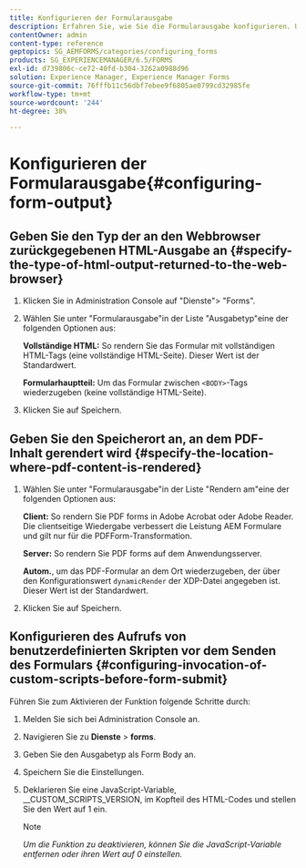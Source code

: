 ```yaml
---
title: Konfigurieren der Formularausgabe
description: Erfahren Sie, wie Sie die Formularausgabe konfigurieren. Um die Formularausgabe zu konfigurieren und die Funktion zu aktivieren, verwenden Sie die benutzerdefinierten Skripte vor der Formularübermittlung.
contentOwner: admin
content-type: reference
geptopics: SG_AEMFORMS/categories/configuring_forms
products: SG_EXPERIENCEMANAGER/6.5/FORMS
exl-id: d739806c-ce72-40fd-b304-3262a0988d96
solution: Experience Manager, Experience Manager Forms
source-git-commit: 76fffb11c56dbf7ebee9f6805ae0799cd32985fe
workflow-type: tm+mt
source-wordcount: '244'
ht-degree: 38%

---
```


# Konfigurieren der Formularausgabe{#configuring-form-output}

## Geben Sie den Typ der an den Webbrowser zurückgegebenen HTML-Ausgabe an {#specify-the-type-of-html-output-returned-to-the-web-browser}

1. Klicken Sie in Administration Console auf &quot;Dienste&quot;> &quot;Forms&quot;.
1. Wählen Sie unter &quot;Formularausgabe&quot;in der Liste &quot;Ausgabetyp&quot;eine der folgenden Optionen aus:

   **Vollständige HTML:** So rendern Sie das Formular mit vollständigen HTML-Tags (eine vollständige HTML-Seite). Dieser Wert ist der Standardwert.

   **Formularhauptteil:** Um das Formular zwischen `<BODY>`-Tags wiederzugeben (keine vollständige HTML-Seite).

1. Klicken Sie auf Speichern.

## Geben Sie den Speicherort an, an dem PDF-Inhalt gerendert wird {#specify-the-location-where-pdf-content-is-rendered}

1. Wählen Sie unter &quot;Formularausgabe&quot;in der Liste &quot;Rendern am&quot;eine der folgenden Optionen aus:

   **Client:** So rendern Sie PDF forms in Adobe Acrobat oder Adobe Reader. Die clientseitige Wiedergabe verbessert die Leistung AEM Formulare und gilt nur für die PDFForm-Transformation.

   **Server:** So rendern Sie PDF forms auf dem Anwendungsserver.

   **Autom.**, um das PDF-Formular an dem Ort wiederzugeben, der über den Konfigurationswert `dynamicRender` der XDP-Datei angegeben ist. Dieser Wert ist der Standardwert.

1. Klicken Sie auf Speichern.

## Konfigurieren des Aufrufs von benutzerdefinierten Skripten vor dem Senden des Formulars {#configuring-invocation-of-custom-scripts-before-form-submit}

Führen Sie zum Aktivieren der Funktion folgende Schritte durch:

1. Melden Sie sich bei Administration Console an.
1. Navigieren Sie zu **Dienste** > **forms**.
1. Geben Sie den Ausgabetyp als Form Body an.
1. Speichern Sie die Einstellungen.
1. Deklarieren Sie eine JavaScript-Variable, __CUSTOM_SCRIPTS_VERSION, im Kopfteil des HTML-Codes und stellen Sie den Wert auf 1 ein.

   >[!NOTE]
   >
   >*Um die Funktion zu deaktivieren, können Sie die JavaScript-Variable entfernen oder ihren Wert auf 0 einstellen.*
